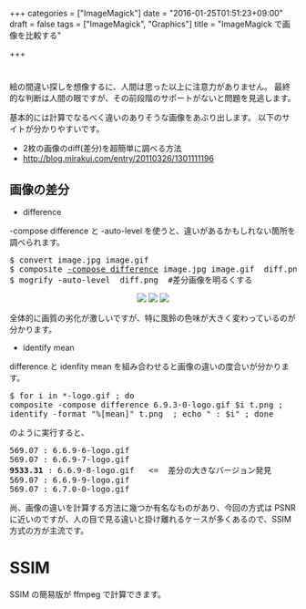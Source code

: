 +++
categories = ["ImageMagick"]
date = "2016-01-25T01:51:23+09:00"
draft = false
tags = ["ImageMagick", "Graphics"]
title = "ImageMagick で画像を比較する"

+++

#
絵の間違い探しを想像するに、人間は思った以上に注意力がありません。
最終的な判断は人間の眼ですが、その前段階のサポートがないと問題を見逃します。

基本的には計算でなるべく違いのありそうな画像をあぶり出します。
以下のサイトが分かりやすいです。

 * 2枚の画像のdiff(差分)を超簡単に調べる方法
  *  http://blog.mirakui.com/entry/20110326/1301111196

## 画像の差分

 * difference

-compose difference と -auto-level を使うと、違いがあるかもしれない箇所を調べられます。

<pre>
$ convert image.jpg image.gif
$ composite <u>-compose difference</u> image.jpg image.gif  diff.png
$ mogrify -auto-level  diff.png  #差分画像を明るくする
</pre>

<center> <img src="../image7p20.jpg" /> <img src="../image8p20.gif" /> <img src="../image9p20.png" /> </center>

全体的に画質の劣化が激しいですが、特に風鈴の色味が大きく変わっているのが分かります。

 * identify mean

difference と idenfity mean を組み合わせると画像の違いの度合いが分かります。

<pre>
$ for i in *-logo.gif ; do 
composite -compose difference 6.9.3-0-logo.gif $i t.png ;
identify -format "%[mean]" t.png  ; echo " : $i" ; done
</pre>
のように実行すると、
<pre>
569.07 : 6.6.9-6-logo.gif
569.07 : 6.6.9-7-logo.gif
<b>9533.31</b> : 6.6.9-8-logo.gif   <=  差分の大きなバージョン発見
569.07 : 6.6.9-9-logo.gif
569.07 : 6.7.0-0-logo.gif
</pre>


尚、画像の違いを計算する方法に幾つか有名なものがあり、今回の方式は PSNR に近いのですが、人の目で見る違いと掛け離れるケースが多くあるので、SSIM 方式の方が主流です。

# SSIM

SSIM の簡易版が ffmpeg で計算できます。

<pre>

</pre>